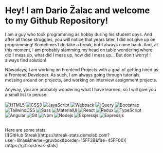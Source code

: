 

# Hey! I am Dario Žalac and welcome to my Github Repository!


I am a guy who took programming as hobby during his student days. And after all those struggles, you will notice that years later, I did not give up on programming! Sometimes I do take a break, but I always come back. And, at this moment, I am probably slamming my head on table wondering where did 
I mess up, what did I mess up, how did I mess up... But don't worry! I always find solution! 

Nowadays, I am working on Frontend Projects with a goal of getting hired as a Frontend Developer. As such, I am always going through tutorials, messing around on projects, and working on interview assignment projects.

Anyway, you are probably wondering what I have learned, so I will give you a small list to peruse: </br></br>
  <img alt="HTML5" src="https://img.shields.io/badge/-HTML5-E34F26?style=flat-square&logo=html5&logoColor=white" />
  <img alt="CSS3" src="https://img.shields.io/badge/CSS-1572B6?&style=flat-square&logo=css3&logoColor=white" />
  <img alt="JavaScript" src="https://img.shields.io/badge/JavaScript-323330?style=flat-square&logo=javascript&logoColor=F7DF1E" />
  <img alt="Webpack" src="https://img.shields.io/badge/-Webpack-8DD6F9?style=flat-square&logo=webpack&logoColor=white" /> 
  <img alt="jQuery" src="https://img.shields.io/badge/jQuery-0769AD?style=flat-square&logo=jquery&logoColor=white" />
  <img alt="Bootstrap" src="https://img.shields.io/badge/Bootstrap-563D7C?style=flat-square&logo=bootstrap&logoColor=white" /> 
  <img alt="TailwindCSS" src="https://img.shields.io/badge/Tailwind_CSS-38B2AC?style=flat-square&logo=tailwind-css&logoColor=white" /> 
  <img alt="Sass" src="https://img.shields.io/badge/-Sass-CC6699?style=flat-square&logo=sass&logoColor=white" />
  <img alt="MaterialUI" src="https://img.shields.io/badge/Material--UI-0081CB?style=flat-square&logo=material-ui&logoColor=white" />
  <img alt="React" src="https://img.shields.io/badge/-React-45b8d8?style=flat-square&logo=react&logoColor=white" />
  <img alt="Redux" src="https://img.shields.io/badge/-Redux-764ABC?style=flat-square&logo=redux&logoColor=white" />
  <img alt="TypeScript" src="https://img.shields.io/badge/-TypeScript-007ACC?style=flat-square&logo=typescript&logoColor=white" />
  <img alt="Angular" src="https://img.shields.io/badge/-Angular-DD0031?style=flat-square&logo=angular&logoColor=white" />
  <img alt="Git" src="https://img.shields.io/badge/-Git-F05032?style=flat-square&logo=git&logoColor=white" />
  <img alt="Npm" src="https://img.shields.io/badge/-NPM-CB3837?style=flat-square&logo=npm&logoColor=white" />
  <img alt="Nodejs" src="https://img.shields.io/badge/-Nodejs-43853d?style=flat-square&logo=Node.js&logoColor=white" />
  <img alt="Expressjs" src="https://img.shields.io/badge/Express.js-404D59?style=flat-square" />
  <img alt="Expressjs" src="https://img.shields.io/badge/MongoDB-4EA94B?style=flat-square&logo=mongodb&logoColor=white" />
</br>
</hr>
</br>
Here are some stats:</br>
 [![GitHub Streak](https://streak-stats.demolab.com?user=Illnas&theme=gruvbox&border=15FF3B&fire=45FF00)](https://git.io/streak-stats)

